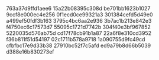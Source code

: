 763a37d9ffd1aee6
15a22b08395c308d
be701bb1623b1027
9ccf8e000ec4e256
0f1ecd0ce99321a3
301384cefd5d49e0
a499ef50fdf3b163
3795c4bc6aa2e936
3b7ac1b213e842e3
f4750ec6c17573d7
55095c1721d7742b
304f40e3bf967852
5220035d576ab75d
cd17f78cb91b1a87
22a6f8e310cd3952
f36b811f51d54197
02c1711b578a9718
1a090755d9fc49cd
cfbfbc17e9d33b38
27910bc52f7c5afd
ed9a79b8d66b5039
d388e16b830273ef
